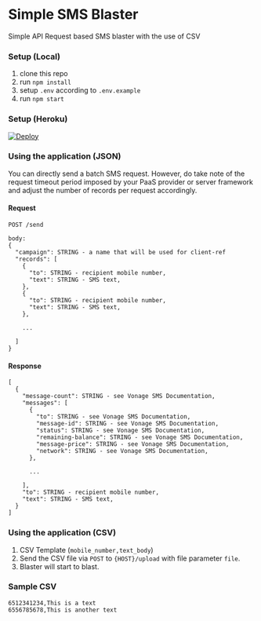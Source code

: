 # Simple SMS Blaster
Simple API Request based SMS blaster with the use of CSV

### Setup (Local)
1. clone this repo
2. run `npm install`
3. setup `.env` according to `.env.example`
4. run `npm start`

### Setup (Heroku)
[![Deploy](https://www.herokucdn.com/deploy/button.svg)](https://heroku.com/deploy?template=https://github.com/nexmo-se/simple-sms-blaster)


### Using the application (JSON)
You can directly send a batch SMS request. However, do take note of the request timeout period imposed by your PaaS provider or server framework and adjust the number of records per request accordingly.

#### Request
```
POST /send

body:
{
  "campaign": STRING - a name that will be used for client-ref
  "records": [
    {
      "to": STRING - recipient mobile number,
      "text": STRING - SMS text,
    },
    {
      "to": STRING - recipient mobile number,
      "text": STRING - SMS text,
    },

    ...

  ]
}
```

#### Response
```
[
  {
    "message-count": STRING - see Vonage SMS Documentation,
    "messages": [
      {
        "to": STRING - see Vonage SMS Documentation,
        "message-id": STRING - see Vonage SMS Documentation,
        "status": STRING - see Vonage SMS Documentation,
        "remaining-balance": STRING - see Vonage SMS Documentation,
        "message-price": STRING - see Vonage SMS Documentation,
        "network": STRING - see Vonage SMS Documentation,
      },

      ...

    ],
    "to": STRING - recipient mobile number,
    "text": STRING - SMS text,
  }
]
```


### Using the application (CSV)
1. CSV Template (`mobile_number,text_body`)
2. Send the CSV file via `POST` to `{HOST}/upload` with file parameter `file`.
3. Blaster will start to blast.

### Sample CSV
```
6512341234,This is a text
6556785678,This is another text
```